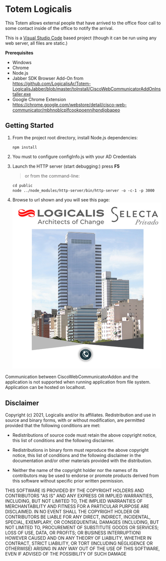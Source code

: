 # Totem Logicalis

This Totem allows external people that have arrived to the office floor call to some contact inside of the office to notify the arrival.

This is a [Visual Studio Code](https://code.visualstudio.com/) based project (though it can be run using any web server, all files are static.)

**Prerequisites**

* Windows
* Chrome
* Node.js
* Jabber SDK Browser Add-On from https://github.com/LogicalisAr/Totem-LogicalisJabber/blob/master/toInstall/CiscoWebCommunicatorAddOnInstaller.exe
* Google Chrome Extension https://chrome.google.com/webstore/detail/cisco-web-communicator/mbhnoblcplfcookpoennihpndjobapeo

## Getting Started

1. From the project root directory, install Node.js dependencies:
    ```
    npm install
    ```
    
2. You must to configure configInfo.js with your AD Credentials

3. Launch the HTTP server (start debugging:) press **F5**
    > or from the command-line: 
    ```
    cd public
    node ../node_modules/http-server/bin/http-server -o -c-1 -p 3000
    ```

4. Browse to url shown and you will see this page:
![alt text](https://github.com/LogicalisAr/Totem-LogicalisJabber/blob/master/public/img/selectaprivadoimage.JPG?raw=true)

Communication between CiscoWebCommunicatorAddon and the application is not
supported when running application from file system. Application can be hosted on localhost.

## Disclaimer

Copyright (c) 2021, Logicalis and/or its affiliates.
Redistribution and use in source and binary forms, with or without
modification, are permitted provided that the following conditions are met:

* Redistributions of source code must retain the above copyright notice, this
  list of conditions and the following disclaimer.

* Redistributions in binary form must reproduce the above copyright notice,
  this list of conditions and the following disclaimer in the documentation
  and/or other materials provided with the distribution.

* Neither the name of the copyright holder nor the names of its
  contributors may be used to endorse or promote products derived from
  this software without specific prior written permission.

THIS SOFTWARE IS PROVIDED BY THE COPYRIGHT HOLDERS AND CONTRIBUTORS "AS IS"
AND ANY EXPRESS OR IMPLIED WARRANTIES, INCLUDING, BUT NOT LIMITED TO, THE
IMPLIED WARRANTIES OF MERCHANTABILITY AND FITNESS FOR A PARTICULAR PURPOSE ARE
DISCLAIMED. IN NO EVENT SHALL THE COPYRIGHT HOLDER OR CONTRIBUTORS BE LIABLE
FOR ANY DIRECT, INDIRECT, INCIDENTAL, SPECIAL, EXEMPLARY, OR CONSEQUENTIAL
DAMAGES (INCLUDING, BUT NOT LIMITED TO, PROCUREMENT OF SUBSTITUTE GOODS OR
SERVICES; LOSS OF USE, DATA, OR PROFITS; OR BUSINESS INTERRUPTION) HOWEVER
CAUSED AND ON ANY THEORY OF LIABILITY, WHETHER IN CONTRACT, STRICT LIABILITY,
OR TORT (INCLUDING NEGLIGENCE OR OTHERWISE) ARISING IN ANY WAY OUT OF THE USE
OF THIS SOFTWARE, EVEN IF ADVISED OF THE POSSIBILITY OF SUCH DAMAGE
